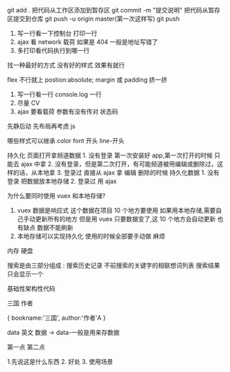 git add . 把代码从工作区添加到暂存区
git commit -m "提交说明" 把代码从暂存区提交到仓库
git push -u origin master(第一次这样写)
git push

1. 写一行看一下控制台 打印一行
2. ajax 看 network 载荷 如果是 404 一般是地址写错了
3. 多打印看代码执行到哪一行

找一种最好的方式 没有好的样式 效果有就行

flex 不行就上 postion:absolute;
margin 或 padding 挤一挤

1. 写一行看一行 console.log 一行
2. 尽量 CV
3. ajax 要看载荷 参数有没有传对 状态码

先静后动 先布局再考虑 js

哪些样式可以继承 color font 开头 line-开头

持久化
页面打开拿频道数据 1. 没有登录 第一次安装好 app,第一次打开的时候 只能去 ajax 中拿 2. 没有登录，但是第二次打开，有可能频道被用编辑或删除过，这样的话，从本地拿 3. 登录过 直接从 ajax 拿
编辑 删除的时候 持久化数据 1. 没有登录 把数据放本地存储 2. 登录过 用 ajax

为什么要同时使用 vuex 和本地存储?

1. vuex 数据是响应式 这个数据在项目 10 个地方要使用 如果用本地存储,需要自己手动更新所有的地方
   但是用 vuex 只要数据变了,这 10 个地方会自动更新 也有缺点 数据不能刷新
2. 本地存储可以实现持久化 使用的时候全部要手动做 麻烦

内存 硬盘

搜索是由三部分组成 : 搜索历史记录 不前搜索的关键字的相联想词列表 搜索结果 只会显示一个

基础性架构性代码

<book>
   <bookname>三国</bookname>
   <author>作者</author>
</book>


{
   bookname:'三国',
   author:'作者'A
}



data 英文 数据 -> data-一般是用来存数据
<div myid="123"></div>

第一点 第二点 

1.先说这是什么东西
2. 好处
3. 使用场景 